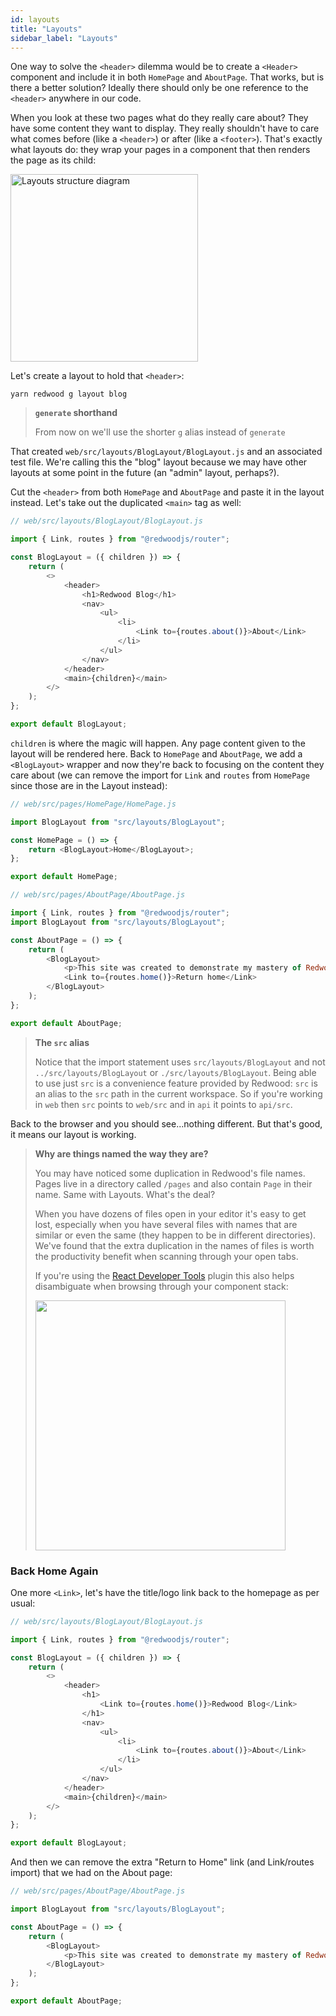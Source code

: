 ```yaml
---
id: layouts
title: "Layouts"
sidebar_label: "Layouts"
---
```


One way to solve the `<header>` dilemma would be to create a `<Header>` component and include it in both `HomePage` and `AboutPage`. That works, but is there a better solution? Ideally there should only be one reference to the `<header>` anywhere in our code.

When you look at these two pages what do they really care about? They have some content they want to display. They really shouldn't have to care what comes before (like a `<header>`) or after (like a `<footer>`). That's exactly what layouts do: they wrap your pages in a component that then renders the page as its child:

<img src="https://user-images.githubusercontent.com/300/70486228-dc874500-1aa5-11ea-81d2-eab69eb96ec0.png" alt="Layouts structure diagram" width="300"/>

Let's create a layout to hold that `<header>`:

    yarn redwood g layout blog

> **`generate` shorthand**
>
> From now on we'll use the shorter `g` alias instead of `generate`

That created `web/src/layouts/BlogLayout/BlogLayout.js` and an associated test file. We're calling this the "blog" layout because we may have other layouts at some point in the future (an "admin" layout, perhaps?).

Cut the `<header>` from both `HomePage` and `AboutPage` and paste it in the layout instead. Let's take out the duplicated `<main>` tag as well:

```javascript {3,7-19}
// web/src/layouts/BlogLayout/BlogLayout.js

import { Link, routes } from "@redwoodjs/router";

const BlogLayout = ({ children }) => {
	return (
		<>
			<header>
				<h1>Redwood Blog</h1>
				<nav>
					<ul>
						<li>
							<Link to={routes.about()}>About</Link>
						</li>
					</ul>
				</nav>
			</header>
			<main>{children}</main>
		</>
	);
};

export default BlogLayout;
```

`children` is where the magic will happen. Any page content given to the layout will be rendered here. Back to `HomePage` and `AboutPage`, we add a `<BlogLayout>` wrapper and now they're back to focusing on the content they care about (we can remove the import for `Link` and `routes` from `HomePage` since those are in the Layout instead):

```javascript {3,6}
// web/src/pages/HomePage/HomePage.js

import BlogLayout from "src/layouts/BlogLayout";

const HomePage = () => {
	return <BlogLayout>Home</BlogLayout>;
};

export default HomePage;
```

```javascript {4,8-14}
// web/src/pages/AboutPage/AboutPage.js

import { Link, routes } from "@redwoodjs/router";
import BlogLayout from "src/layouts/BlogLayout";

const AboutPage = () => {
	return (
		<BlogLayout>
			<p>This site was created to demonstrate my mastery of Redwood: Look on my works, ye mighty, and despair!</p>
			<Link to={routes.home()}>Return home</Link>
		</BlogLayout>
	);
};

export default AboutPage;
```

> **The `src` alias**
>
> Notice that the import statement uses `src/layouts/BlogLayout` and not `../src/layouts/BlogLayout` or `./src/layouts/BlogLayout`. Being able to use just `src` is a convenience feature provided by Redwood: `src` is an alias to the `src` path in the current workspace. So if you're working in `web` then `src` points to `web/src` and in `api` it points to `api/src`.

Back to the browser and you should see...nothing different. But that's good, it means our layout is working.

> **Why are things named the way they are?**
>
> You may have noticed some duplication in Redwood's file names. Pages live in a directory called `/pages` and also contain `Page` in their name. Same with Layouts. What's the deal?
>
> When you have dozens of files open in your editor it's easy to get lost, especially when you have several files with names that are similar or even the same (they happen to be in different directories). We've found that the extra duplication in the names of files is worth the productivity benefit when scanning through your open tabs.
>
> If you're using the [React Developer Tools](https://chrome.google.com/webstore/detail/react-developer-tools/fmkadmapgofadopljbjfkapdkoienihi?hl=en) plugin this also helps disambiguate when browsing through your component stack:
>
> <img src="https://user-images.githubusercontent.com/300/73025189-f970a100-3de3-11ea-9285-15c1116eb59a.png" width="400"/>

### Back Home Again

One more `<Link>`, let's have the title/logo link back to the homepage as per usual:

```javascript {9-11}
// web/src/layouts/BlogLayout/BlogLayout.js

import { Link, routes } from "@redwoodjs/router";

const BlogLayout = ({ children }) => {
	return (
		<>
			<header>
				<h1>
					<Link to={routes.home()}>Redwood Blog</Link>
				</h1>
				<nav>
					<ul>
						<li>
							<Link to={routes.about()}>About</Link>
						</li>
					</ul>
				</nav>
			</header>
			<main>{children}</main>
		</>
	);
};

export default BlogLayout;
```

And then we can remove the extra "Return to Home" link (and Link/routes import) that we had on the About page:

```javascript
// web/src/pages/AboutPage/AboutPage.js

import BlogLayout from "src/layouts/BlogLayout";

const AboutPage = () => {
	return (
		<BlogLayout>
			<p>This site was created to demonstrate my mastery of Redwood: Look on my works, ye mighty, and despair!</p>
		</BlogLayout>
	);
};

export default AboutPage;
```
